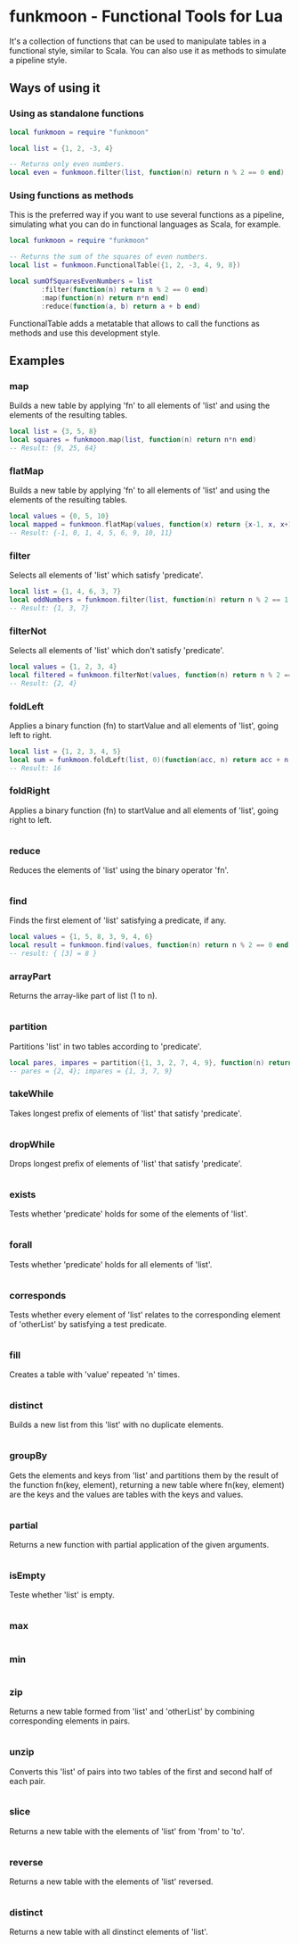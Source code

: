 # funkmoon - Functional Tools for Lua

It's a collection of functions that can be used to manipulate tables in a functional style, similar to Scala. You can also use it as methods to simulate a pipeline style.

## Ways of using it
### Using as standalone functions
```lua
local funkmoon = require "funkmoon"

local list = {1, 2, -3, 4}

-- Returns only even numbers.
local even = funkmoon.filter(list, function(n) return n % 2 == 0 end)
```

### Using functions as methods
This is the preferred way if you want to use several functions as a pipeline, simulating what you can do in functional languages as Scala, for example.

```lua
local funkmoon = require "funkmoon"

-- Returns the sum of the squares of even numbers.
local list = funkmoon.FunctionalTable({1, 2, -3, 4, 9, 8})

local sumOfSquaresEvenNumbers = list
        :filter(function(n) return n % 2 == 0 end)
        :map(function(n) return n*n end)
        :reduce(function(a, b) return a + b end)
```

FunctionalTable adds a metatable that allows to call the functions as methods and use this development style.

## Examples
### map
Builds a new table by applying 'fn' to all elements of 'list' and using the elements of the resulting tables.
```lua
local list = {3, 5, 8}
local squares = funkmoon.map(list, function(n) return n*n end)
-- Result: {9, 25, 64}
```

### flatMap
Builds a new table by applying 'fn' to all elements of 'list' and using the elements of the resulting tables.
```lua
local values = {0, 5, 10}
local mapped = funkmoon.flatMap(values, function(x) return {x-1, x, x+1} end)
-- Result: {-1, 0, 1, 4, 5, 6, 9, 10, 11}
```

### filter
Selects all elements of 'list' which satisfy 'predicate'.
```lua
local list = {1, 4, 6, 3, 7}
local oddNumbers = funkmoon.filter(list, function(n) return n % 2 == 1 end)
-- Result: {1, 3, 7}
```

### filterNot
Selects all elements of 'list' which don't satisfy 'predicate'.
```lua
local values = {1, 2, 3, 4}
local filtered = funkmoon.filterNot(values, function(n) return n % 2 == 0 end)
-- Result: {2, 4}
```

### foldLeft
Applies a binary function (fn) to startValue and all elements of 'list', going left to right.
```lua
local list = {1, 2, 3, 4, 5}
local sum = funkmoon.foldLeft(list, 0)(function(acc, n) return acc + n end)
-- Result: 16
```

### foldRight
Applies a binary function (fn) to startValue and all elements of 'list', going right to left.
```lua
```

### reduce
Reduces the elements of 'list' using the binary operator 'fn'.
```lua
```

### find
Finds the first element of 'list' satisfying a predicate, if any.
```lua
local values = {1, 5, 8, 3, 9, 4, 6}
local result = funkmoon.find(values, function(n) return n % 2 == 0 end)
-- result: { [3] = 8 }
```

### arrayPart
Returns the array-like part of list (1 to n).
```lua
```

### partition
Partitions 'list' in two tables according to 'predicate'.
```lua
local pares, impares = partition({1, 3, 2, 7, 4, 9}, function(n) return n % 2 == 0 end)
-- pares = {2, 4}; impares = {1, 3, 7, 9}
```

### takeWhile
Takes longest prefix of elements of 'list' that satisfy 'predicate'.
```lua
```

### dropWhile
Drops longest prefix of elements of 'list' that satisfy 'predicate'.
```lua
```

### exists
Tests whether 'predicate' holds for some of the elements of 'list'.
```lua
```

### forall
Tests whether 'predicate' holds for all elements of 'list'.
```lua
```

### corresponds 
Tests whether every element of 'list' relates to the corresponding element of 'otherList' by satisfying a test predicate.
```lua
```

### fill
Creates a table with 'value' repeated 'n' times.
```lua
```

### distinct
Builds a new list from this 'list' with no duplicate elements.
```lua
```

### groupBy
Gets the elements and keys from 'list' and partitions them by the result of the function fn(key, element), returning a new table where fn(key, element) are the keys and the values are tables with the keys and values.
```lua
```

### partial
Returns a new function with partial application of the given arguments.
```lua
```

### isEmpty
Teste whether 'list' is empty.
```lua
```

### max
```lua
```

### min
```lua
```

### zip 
Returns a new table formed from 'list' and 'otherList' by combining corresponding elements in pairs.
```lua
```

### unzip
Converts this 'list' of pairs into two tables of the first and second half of each pair.
```lua
```

### slice
Returns a new table with the elements of 'list' from 'from' to 'to'.
```lua
```

### reverse
Returns a new table with the elements of 'list' reversed.
```lua
```

### distinct
Returns a new table with all dinstinct elements of 'list'.
```lua
```
